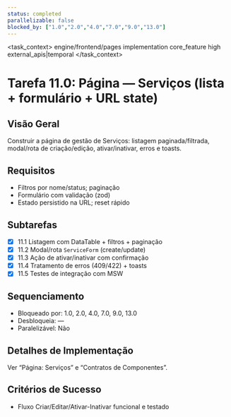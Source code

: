 ```yaml
---
status: completed
parallelizable: false
blocked_by: ["1.0","2.0","4.0","7.0","9.0","13.0"]
---
```


<task_context>
<domain>engine/frontend/pages</domain>
<type>implementation</type>
<scope>core_feature</scope>
<complexity>high</complexity>
<dependencies>external_apis|temporal</dependencies>
<unblocks></unblocks>
</task_context>

# Tarefa 11.0: Página — Serviços (lista + formulário + URL state)

## Visão Geral
Construir a página de gestão de Serviços: listagem paginada/filtrada, modal/rota de criação/edição, ativar/inativar, erros e toasts.

## Requisitos
- Filtros por nome/status; paginação
- Formulário com validação (zod)
- Estado persistido na URL; reset rápido

## Subtarefas
- [x] 11.1 Listagem com DataTable + filtros + paginação
- [x] 11.2 Modal/rota `ServiceForm` (create/update)
- [x] 11.3 Ação de ativar/inativar com confirmação
- [x] 11.4 Tratamento de erros (409/422) + toasts
- [x] 11.5 Testes de integração com MSW

## Sequenciamento
- Bloqueado por: 1.0, 2.0, 4.0, 7.0, 9.0, 13.0
- Desbloqueia: —
- Paralelizável: Não

## Detalhes de Implementação
Ver “Página: Serviços” e “Contratos de Componentes”.

## Critérios de Sucesso
- Fluxo Criar/Editar/Ativar-Inativar funcional e testado
